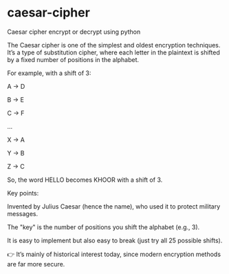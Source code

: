# caesar-cipher
Caesar cipher encrypt or decrypt using python

The Caesar cipher is one of the simplest and oldest encryption techniques. It’s a type of substitution cipher, where each letter in the plaintext is shifted by a fixed number of positions in the alphabet.

For example, with a shift of 3:

A → D

B → E

C → F

…

X → A

Y → B

Z → C

So, the word HELLO becomes KHOOR with a shift of 3.

Key points:

Invented by Julius Caesar (hence the name), who used it to protect military messages.

The "key" is the number of positions you shift the alphabet (e.g., 3).

It is easy to implement but also easy to break (just try all 25 possible shifts).

👉 It’s mainly of historical interest today, since modern encryption methods are far more secure.
